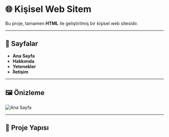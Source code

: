 # 🌐 Kişisel Web Sitem

Bu proje, tamamen **HTML** ile geliştirilmiş bir kişisel web sitesidir.

---

## 📌 Sayfalar
- **Ana Sayfa**
- **Hakkımda**
- **Yetenekler**
- **İletişim**

---

## 🖼️ Önizleme
![Ana Sayfa](images/anasayfa.png)

---

## 📂 Proje Yapısı
